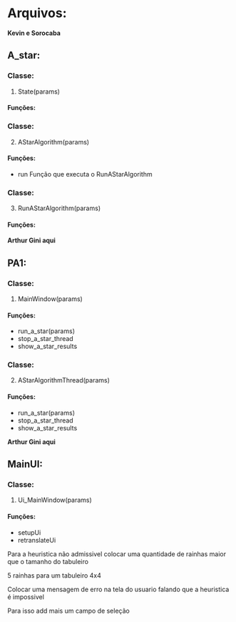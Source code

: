 # Arquivos:

**Kevin e Sorocaba**
## A_star:
### Classe:
1. State(params)
#### Funções:

### Classe:
2. AStarAlgorithm(params)
#### Funções:
- run
Função que executa o RunAStarAlgorithm
### Classe:
3. RunAStarAlgorithm(params)
#### Funções:

**Arthur Gini aqui**
## PA1:
### Classe:
1. MainWindow(params)
#### Funções:
- run_a_star(params)
- stop_a_star_thread
- show_a_star_results
### Classe:
2. AStarAlgorithmThread(params)
#### Funções:
- run_a_star(params)
- stop_a_star_thread
- show_a_star_results

**Arthur Gini aqui**
## MainUI:
### Classe:
1. Ui_MainWindow(params)
#### Funções:
- setupUi
- retranslateUi


Para a heuristica não admissivel colocar uma quantidade de rainhas maior que
o tamanho do tabuleiro

5 rainhas para um tabuleiro 4x4

Colocar uma mensagem de erro na tela do usuario falando que a heuristica é impossivel


Para isso add mais um campo de seleção